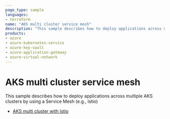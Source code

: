 ```yaml
---
page_type: sample
languages:
- terraform
name: "AKS multi cluster service mesh"
description: "This sample describes how to deploy applications across multiple AKS clusters by using a Service Mesh (e.g., Istio)"
products:
- azure
- azure-kubernetes-service
- azure-key-vault
- azure-application-gateway
- azure-virtual-network
---
```


# AKS multi cluster service mesh

This sample describes how to deploy applications across multiple AKS clusters by using a Service Mesh (e.g., Istio)

* [AKS multi cluster with Istio](istio/Readme.md)


